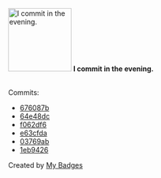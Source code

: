 <img src="https://my-badges.github.io/my-badges/evening-commits.png" alt="I commit in the evening." title="I commit in the evening." width="128">
<strong>I commit in the evening.</strong>
<br><br>

Commits:

- <a href="https://github.com/ankudinov/aclabs/commit/676087b59c5872c86b65d2295aa7c4492b264617">676087b</a>
- <a href="https://github.com/ankudinov/aclabs/commit/64e48dc220547676faab8322a187a6bfd612db53">64e48dc</a>
- <a href="https://github.com/ankudinov/arista-at-ansible-automates24/commit/f062df638b05c73674f828e701e7bd76ddd40597">f062df6</a>
- <a href="https://github.com/ankudinov/arista-at-ansible-automates24/commit/e63cfdac6d78e7730d5fea93ddbebcc91de64cc0">e63cfda</a>
- <a href="https://github.com/ankudinov/arista-at-ansible-automates24/commit/03769ab44ddd116eca974bc7d5648002b414052c">03769ab</a>
- <a href="https://github.com/ankudinov/arista-at-ansible-automates24/commit/1eb9426d47196bc5bbb1d7afdcbb350ffe6dfa61">1eb9426</a>


Created by <a href="https://github.com/my-badges/my-badges">My Badges</a>